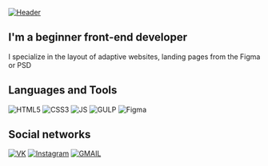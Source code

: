 [![Header](https://pbs.twimg.com/profile_banners/1348771274647085062/1610407322/1500x500)](https://vk.com/zosik_667)

## I'm a beginner front-end developer
I specialize in the layout of adaptive websites, landing pages from the Figma or PSD

## Languages and Tools

![HTML5](https://img.shields.io/badge/-HTML-gray?style=for-the-badge&logo=HTML5&logoColor=red)
![CSS3](https://img.shields.io/badge/-CSS-gray?style=for-the-badge&logo=CSS3&logoColor=blue)
![JS](https://img.shields.io/badge/-JavaScript-gray?style=for-the-badge&logo=CSS3&logoColor=yellow)
![GULP](https://img.shields.io/badge/-GULP-gray?style=for-the-badge&logo=GULP&logoColor=red)
![Figma](https://img.shields.io/badge/-Figma-gray?style=for-the-badge&logo=Figma&logoColor=orange)


## Social networks

[![VK](https://img.shields.io/badge/-VK-gray?style=for-the-badge&logo=HTML5&logoColor=blue)](https://vk.com/zosik_667)
[![Instagram](https://img.shields.io/badge/-Instagram-gray?style=for-the-badge&logo=instagram&logoColor=violet)](https://www.instagram.com/ego0or_/)
[![GMAIL](https://img.shields.io/badge/-GMAIL-gray?style=for-the-badge&logo=GMAIL&logoColor=red)](https://vk.com/zosik_667)

